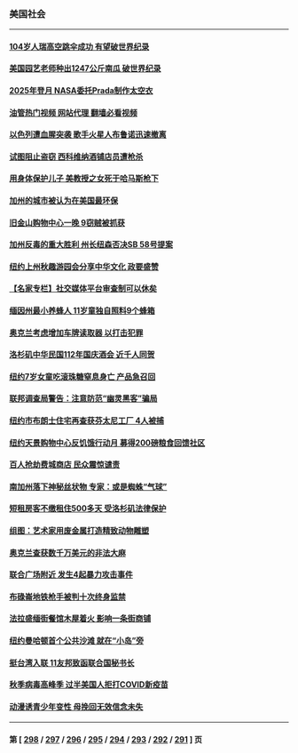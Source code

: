 ### 美国社会
---
#### [104岁人瑞高空跳伞成功 有望破世界纪录](../../pages/ncid1078160/n14092132.md?10110445) 
#### [美国园艺老师种出1247公斤南瓜 破世界纪录](../../pages/ncid1078160/n14092008.md?10110445) 
#### [2025年登月 NASA委托Prada制作太空衣](../../pages/ncid1078160/n14091356.md?10110445) 
#### [油管热门视频 网站代理 翻墙必看视频](http://138.2.39.72:81/youtube.html?epic-marker?10110445)
#### [以色列遭血腥突袭 歌手火星人布鲁诺迅速撤离](../../pages/ncid1078160/n14091662.md?10110445) 
#### [试图阻止盗窃 西科维纳酒铺店员遭枪杀](../../pages/ncid1078160/n14091669.md?10110445) 
#### [用身体保护儿子 美教授之女死于哈马斯枪下](../../pages/ncid1078160/n14091683.md?10110445) 
#### [加州的城市被认为在美国最环保](../../pages/ncid1078160/n14091362.md?10110445) 
#### [旧金山购物中心一晚 9窃贼被抓获](../../pages/ncid1078160/n14091289.md?10110445) 
#### [加州反毒的重大胜利 州长纽森否决SB 58号提案](../../pages/ncid1078160/n14091175.md?10110445) 
#### [纽约上州秋趣游园会分享中华文化 政要盛赞](../../pages/ncid1078160/n14090634.md?10110445) 
#### [【名家专栏】社交媒体平台审查制可以休矣](../../pages/ncid1078160/n14090331.md?10110445) 
#### [缅因州最小养蜂人 11岁童独自照料9个蜂箱](../../pages/ncid1078160/n14090267.md?10110445) 
#### [奥克兰考虑增加车牌读取器 以打击犯罪](../../pages/ncid1078160/n14090165.md?10110445) 
#### [洛杉矶中华民国112年国庆酒会 近千人同贺](../../pages/ncid1078160/n14090136.md?10110445) 
#### [纽约7岁女童吃滚珠糖窒息身亡 产品急召回](../../pages/ncid1078160/n14090076.md?10110445) 
#### [联邦调查局警告：注意防范“幽灵黑客”骗局](../../pages/ncid1078160/n14090107.md?10110445) 
#### [纽约市布朗士住宅再查获芬太尼工厂 4人被捕](../../pages/ncid1078160/n14090080.md?10110445) 
#### [纽约天景购物中心反饥饿行动月 募得200磅粮食回馈社区](../../pages/ncid1078160/n14090086.md?10110445) 
#### [百人抢劫费城商店 民众震惊谴责](../../pages/ncid1078160/n14089902.md?10110445) 
#### [南加州落下神秘丝状物 专家：或是蜘蛛“气球”](../../pages/ncid1078160/n14089951.md?10110445) 
#### [短租房客不缴租住500多天 受洛杉矶法律保护](../../pages/ncid1078160/n14089944.md?10110445) 
#### [组图：艺术家用废金属打造精致动物雕塑](../../pages/ncid1078160/n14089489.md?10110445) 
#### [奥克兰查获数千万美元的非法大麻](../../pages/ncid1078160/n14089464.md?10110445) 
#### [联合广场附近 发生4起暴力攻击事件](../../pages/ncid1078160/n14089460.md?10110445) 
#### [布碌崙地铁枪手被判十次终身监禁](../../pages/ncid1078160/n14089319.md?10110445) 
#### [法拉盛缅街餐馆木屋着火 影响一条街商铺](../../pages/ncid1078160/n14089329.md?10110445) 
#### [纽约曼哈顿首个公共沙滩 就在“小岛”旁](../../pages/ncid1078160/n14089325.md?10110445) 
#### [挺台湾入联 11友邦致函联合国秘书长](../../pages/ncid1078160/n14089337.md?10110445) 
#### [秋季病毒高峰季 过半美国人拒打COVID新疫苗](../../pages/ncid1078160/n14089202.md?10110445) 
#### [动漫诱青少年变性 母挽回无效信念未失](../../pages/ncid1078160/n14089106.md?10110445) 

---
#### 第 [ [298](./298.md?10110445) / [297](./297.md?10110445) / [296](./296.md?10110445) / [295](./295.md?10110445) / [294](./294.md?10110445) / [293](./293.md?10110445) / [292](./292.md?10110445) / [291](./291.md?10110445) ] 页
